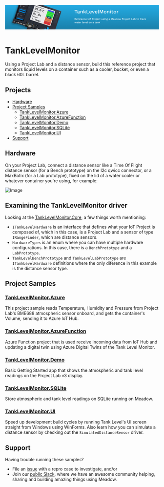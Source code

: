 <img src="Design/banner.jpg" style="margin-bottom:10px" />

# TankLevelMonitor

Using a Project Lab and a distance sensor, build this reference project that monitors liquid levels on a container such as a cooler, bucket, or even a black 60L barrel.

## Projects
* [Hardware](#hardware)
* [Project Samples](#project-samples)
  * [TankLevelMonitor.Azure](#tanklevelmonitorazure)
  * [TankLevelMonitor.AzureFunction](#tanklevelmonitorazurefunction)
  * [TankLevelMonitor.Demo](#tanklevelmonitordemo)
  * [TankLevelMonitor.SQLite](#tanklevelmonitorsqlite)
  * [TankLevelMonitor.UI](#tanklevelmonitorui)
* [Support](#support)

## Hardware

On your Project Lab, connect a distance sensor like a Time Of Flight distance sensor (for a Bench prototype) on the I2c qwicc connector, or a MaxBotix (for a Lab prototype), fixed on the lid of a water cooler or whatever container you're using, for example: 

![Image](Design/bench_tank_level_monitor.jpg)


## Examining the TankLevelMonitor driver

Looking at the [TankLevelMonitor.Core](Source/TankLevelMonitor/), a few things worth mentioning:
 * `ITankLevelHardware` is an interface that defines what your IoT Project is composed of, which in this case, is a Project Lab and a sensor of type `IRangeFinder`, which are distance sensors.
 * `HardwareTypes` is an enum where you can have multiple hardware configurations. In this case, there is a `BenchPrototype` and a `LabPrototype`.
 * `TankLevelBenchPrototype` and `TankLevelLabPrototype` are `ITankLevelHardware` definitions where the only diference in this example is the distance sensor type.


## Project Samples

### [TankLevelMonitor.Azure](Source/TankLevelMonitor_Azure/)

This project sample reads Temperature, Humidity and Pressure from Project Lab's BME688 atmospheric sensor onboard, and gets the container's Volume, sending it to Azure IoT Hub.

### [TankLevelMonitor.AzureFunction](Source/TankLevelMonitor_AzureFunction/)

Azure Function project that is used receive incoming data from IoT Hub and updating a digital twin using Azure Digital Twins of the Tank Level Monitor. 

### [TankLevelMonitor.Demo](Source/TankLevelMonitor_Demo/)

Basic Getting Started app that shows the atmospheric and tank level readings on the Project Lab v3 display.

### [TankLevelMonitor.SQLite](Source/TankLevelMonitor_SQLite/)

Store atmospheric and tank level readings on SQLite running on Meadow.

### [TankLevelMonitor.UI](Source/TankLevelMonitor_UI/)

Speed up development build cycles by running Tank Level's UI screen straight from Windows using WinForms. Also learn how you can simulate a distance sensor by checking out the `SimulatedDistanceSensor` driver.

## Support

Having trouble running these samples? 
* File an [issue](https://github.com/WildernessLabs/Meadow.Desktop.Samples/issues) with a repro case to investigate, and/or
* Join our [public Slack](http://slackinvite.wildernesslabs.co/), where we have an awesome community helping, sharing and building amazing things using Meadow.